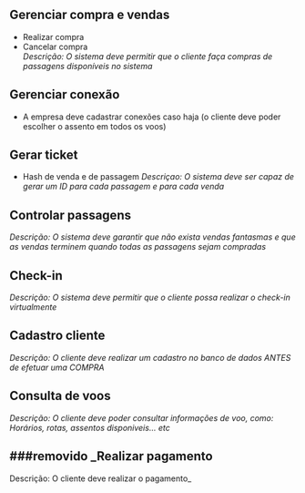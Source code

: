 Gerenciar compra e vendas
-------------------------
* Realizar compra
* Cancelar compra  
_Descrição: O sistema deve permitir que o cliente faça compras de passagens disponíveis no sistema_

Gerenciar conexão
-----------------
* A empresa deve cadastrar conexões caso haja (o cliente deve poder escolher o assento em todos os voos)

Gerar ticket
------------
* Hash de venda e de passagem
_Descriçao: O sistema deve ser capaz de gerar um ID para cada passagem e para cada venda_

Controlar passagens
-------------------
_Descrição: O sistema deve garantir que não exista vendas fantasmas e que as vendas terminem quando todas as passagens sejam compradas_

Check-in
--------
_Descrição: O sistema deve permitir que o cliente possa realizar o check-in virtualmente_

Cadastro cliente
----------------
_Descrição: O cliente deve realizar um cadastro no banco de dados ANTES de efetuar uma COMPRA_

Consulta de voos
----------------
_Descrição: O cliente deve poder consultar informações de voo, como: Horários, rotas, assentos disponiveis... etc_

###removido _Realizar pagamento
------------------
Descrição: O cliente deve realizar o pagamento_


